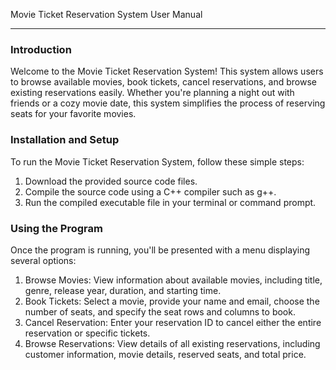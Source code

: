 Movie Ticket Reservation System User Manual

---

### Introduction
Welcome to the Movie Ticket Reservation System! This system allows users to browse available movies, book tickets, cancel reservations, and browse existing reservations easily. Whether you're planning a night out with friends or a cozy movie date, this system simplifies the process of reserving seats for your favorite movies.

### Installation and Setup
To run the Movie Ticket Reservation System, follow these simple steps:
1. Download the provided source code files.
2. Compile the source code using a C++ compiler such as g++.
3. Run the compiled executable file in your terminal or command prompt.

### Using the Program
Once the program is running, you'll be presented with a menu displaying several options:
1. Browse Movies: View information about available movies, including title, genre, release year, duration, and starting time.
2. Book Tickets: Select a movie, provide your name and email, choose the number of seats, and specify the seat rows and columns to book.
3. Cancel Reservation: Enter your reservation ID to cancel either the entire reservation or specific tickets.
4. Browse Reservations: View details of all existing reservations, including customer information, movie details, reserved seats, and total price.
